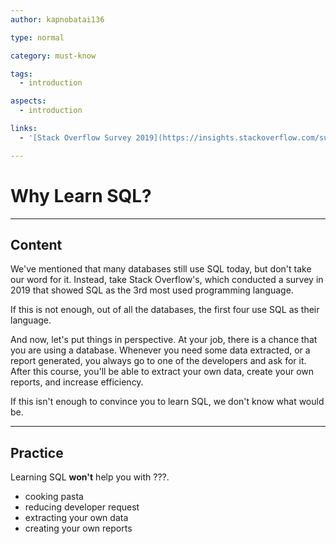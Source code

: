 ```yaml
---
author: kapnobatai136

type: normal

category: must-know

tags:
  - introduction

aspects:
  - introduction

links:
  - '[Stack Overflow Survey 2019](https://insights.stackoverflow.com/survey/2019#technology-_-programming-scripting-and-markup-languages){website}'

---
```


# Why Learn SQL?

---
## Content

We've mentioned that many databases still use SQL today, but don't take our word for it. Instead, take Stack Overflow's, which conducted a survey in 2019 that showed SQL as the 3rd most used programming language.

If this is not enough, out of all the databases, the first four use SQL as their language.

And now, let's put things in perspective. At your job, there is a chance that you are using a database. Whenever you need some data extracted, or a report generated, you always go to one of the developers and ask for it. After this course, you'll be able to extract your own data, create your own reports, and increase efficiency.

If this isn't enough to convince you to learn SQL, we don't know what would be.

---
## Practice

Learning SQL **won't** help you with ???.

* cooking pasta
* reducing developer request
* extracting your own data
* creating your own reports